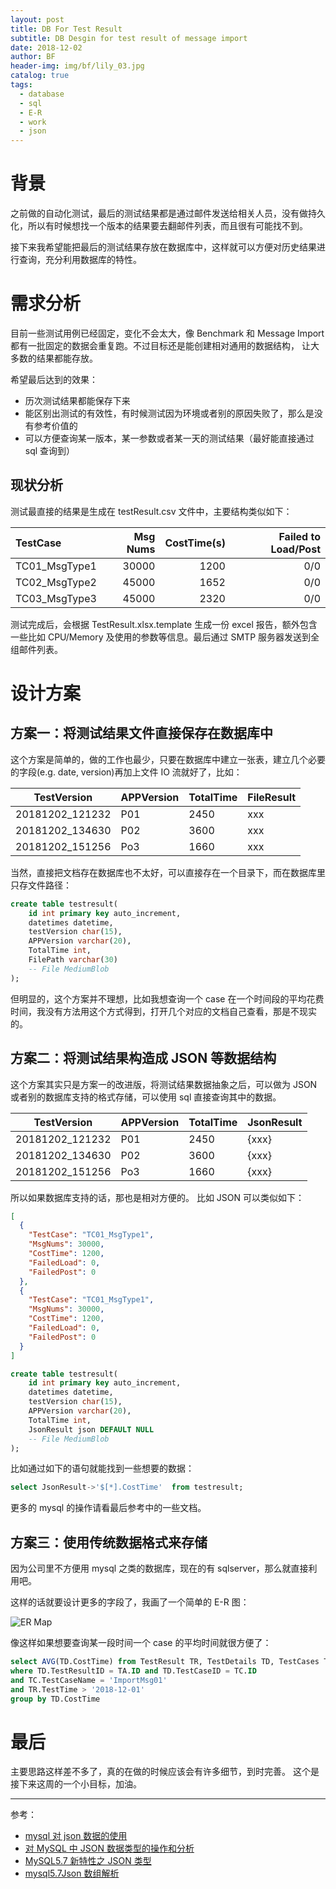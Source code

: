 ```yaml
---
layout: post
title: DB For Test Result
subtitle: DB Desgin for test result of message import
date: 2018-12-02
author: BF
header-img: img/bf/lily_03.jpg
catalog: true
tags:
  - database
  - sql
  - E-R
  - work
  - json
---
```


# 背景

之前做的自动化测试，最后的测试结果都是通过邮件发送给相关人员，没有做持久化，所以有时候想找一个版本的结果要去翻邮件列表，而且很有可能找不到。

接下来我希望能把最后的测试结果存放在数据库中，这样就可以方便对历史结果进行查询，充分利用数据库的特性。
<!-- more -->
# 需求分析

目前一些测试用例已经固定，变化不会太大，像 Benchmark 和 Message Import 都有一批固定的数据会重复跑。不过目标还是能创建相对通用的数据结构， 让大多数的结果都能存放。

希望最后达到的效果：

- 历次测试结果都能保存下来
- 能区别出测试的有效性，有时候测试因为环境或者别的原因失败了，那么是没有参考价值的
- 可以方便查询某一版本，某一参数或者某一天的测试结果（最好能直接通过 sql 查询到）

## 现状分析

测试最直接的结果是生成在 testResult.csv 文件中，主要结构类似如下：

| TestCase      | Msg Nums | CostTime(s) | Failed to Load/Post |
| :------------ | -------: | ----------: | ------------------: |
| TC01_MsgType1 |    30000 |        1200 |                 0/0 |
| TC02_MsgType2 |    45000 |        1652 |                 0/0 |
| TC03_MsgType3 |    45000 |        2320 |                 0/0 |

测试完成后，会根据 TestResult.xlsx.template 生成一份 excel 报告，额外包含一些比如 CPU/Memory 及使用的参数等信息。最后通过 SMTP 服务器发送到全组邮件列表。

# 设计方案

## 方案一：将测试结果文件直接保存在数据库中

这个方案是简单的，做的工作也最少，只要在数据库中建立一张表，建立几个必要的字段(e.g. date, version)再加上文件 IO 流就好了，比如：

| TestVersion     | APPVersion | TotalTime | FileResult |
| --------------- | ---------- | --------- | ---------- |
| 20181202_121232 | P01        | 2450      | xxx        |
| 20181202_134630 | P02        | 3600      | xxx        |
| 20181202_151256 | Po3        | 1660      | xxx        |

当然，直接把文档存在数据库也不太好，可以直接存在一个目录下，而在数据库里只存文件路径：

```sql
create table testresult(
    id int primary key auto_increment,
    datetimes datetime,
    testVersion char(15),
    APPVersion varchar(20),
    TotalTime int,
    FilePath varchar(30)
    -- File MediumBlob
);
```

但明显的，这个方案并不理想，比如我想查询一个 case 在一个时间段的平均花费时间，我没有方法用这个方式得到，打开几个对应的文档自己查看，那是不现实的。

## 方案二：将测试结果构造成 JSON 等数据结构

这个方案其实只是方案一的改进版，将测试结果数据抽象之后，可以做为 JSON 或者别的数据库支持的格式存储，可以使用 sql 直接查询其中的数据。

| TestVersion     | APPVersion | TotalTime | JsonResult |
| --------------- | ---------- | --------- | ---------- |
| 20181202_121232 | P01        | 2450      | {xxx}      |
| 20181202_134630 | P02        | 3600      | {xxx}      |
| 20181202_151256 | Po3        | 1660      | {xxx}      |

所以如果数据库支持的话，那也是相对方便的。 比如 JSON 可以类似如下：

```json
[
  {
    "TestCase": "TC01_MsgType1",
    "MsgNums": 30000,
    "CostTime": 1200,
    "FailedLoad": 0,
    "FailedPost": 0
  },
  {
    "TestCase": "TC01_MsgType1",
    "MsgNums": 30000,
    "CostTime": 1200,
    "FailedLoad": 0,
    "FailedPost": 0
  }
]
```

```sql
create table testresult(
    id int primary key auto_increment,
    datetimes datetime,
    testVersion char(15),
    APPVersion varchar(20),
    TotalTime int,
    JsonResult json DEFAULT NULL
    -- File MediumBlob
);
```

比如通过如下的语句就能找到一些想要的数据：

```sql
select JsonResult->'$[*].CostTime'  from testresult;
```

更多的 mysql 的操作请看最后参考中的一些文档。

## 方案三：使用传统数据格式来存储

因为公司里不方便用 mysql 之类的数据库，现在的有 sqlserver，那么就直接利用吧。

这样的话就要设计更多的字段了，我画了一个简单的 E-R 图：

![ER Map](/img/post/2018/12/2018-12-02-TestResultDBDesign.svg)

像这样如果想要查询某一段时间一个 case 的平均时间就很方便了：

```sql
select AVG(TD.CostTime) from TestResult TR, TestDetails TD, TestCases TC
where TD.TestResultID = TA.ID and TD.TestCaseID = TC.ID
and TC.TestCaseName = 'ImportMsg01'
and TR.TestTime > '2018-12-01'
group by TD.CostTime
```

# 最后

主要思路这样差不多了，真的在做的时候应该会有许多细节，到时完善。
这个是接下来这周的一个小目标，加油。

---

参考：

- [mysql 对 json 数据的使用](https://blog.csdn.net/qq_36213352/article/details/83054993)
- [对 MySQL 中 JSON 数据类型的操作和分析](https://blog.csdn.net/manongpengzai/article/details/77200399)
- [MySQL5.7 新特性之 JSON 类型](https://blog.csdn.net/zhaowen25/article/details/52938004)
- [mysql5.7Json 数组解析](https://blog.csdn.net/u013329580/article/details/77096630)
